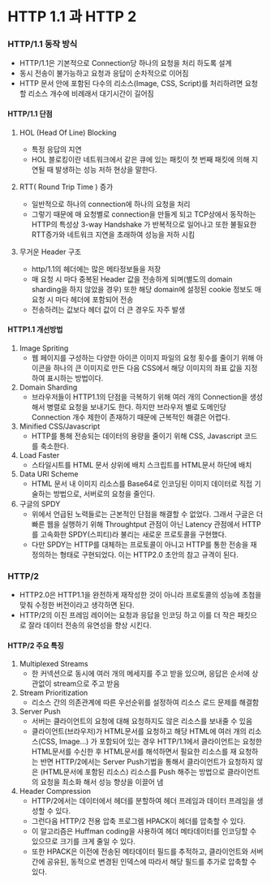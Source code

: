 # HTTP 1.1 과 HTTP 2 

### HTTP/1.1 동작 방식
- HTTP/1.1은 기본적으로 Connection당 하나의 요청을 처리 하도록 설계
- 동시 전송이 불가능하고 요청과 응답이 순차적으로 이어짐
- HTTP 문서 안에 포함된 다수의 리소스(Image, CSS, Script)를 처리하려면 요청할 리소스 개수에 비례래서 대기시간이 길어짐

#### HTTP/1.1 단점
1. HOL (Head Of Line) Blocking 
    - 특정 응답의 지연
    - HOL 블로킹이란 네트워크에서 같은 큐에 있는 패킷이 첫 번째 패킷에 의해 지연될 때 발생하는 성능 저하 현상을 말한다.

2. RTT( Round Trip Time ) 증가
    - 일반적으로 하나의 connection에 하나의 요청을 처리 
    - 그렇기 때문에 매 요청별로 connection을 만들게 되고 TCP상에서 동작하는 HTTP의 특성상 3-way Handshake 가 반복적으로 일어나고 또한 불필요한 RTT증가와 네트워크 지연을 초래하여 성능을 저하 시킴

3. 무거운 Header 구조
    - http/1.1의 헤더에는 많은 메타정보들을 저장 
    - 매 요청 시 마다 중복된 Header 값을 전송하게 되며(별도의 domain sharding을 하지 않았을 경우) 또한 해당 domain에 설정된 cookie 정보도 매 요청 시 마다 헤더에 포함되어 전송 
    - 전송하려는 값보다 헤더 값이 더 큰 경우도 자주 발생

#### HTTP1.1 개선방법
1. Image Spriting
    - 웹 페이지를 구성하는 다양한 아이콘 이미지 파일의 요청 횟수를 줄이기 위해 아이콘을 하나의 큰 이미지로 만든 다음 CSS에서 해당 이미지의 좌표 값을 지정하여 표시하는 방법이다.
2. Domain Sharding
    - 브라우저들이 HTTP1.1의 단점을 극복하기 위해 여러 개의 Connection을 생성해서 병렬로 요청을 보내기도 한다. 하지만 브라우저 별로 도메인당 Connection 개수 제한이 존재하기 때문에 근복적인 해결은 어렵다.
3. Minified CSS/Javascript
    - HTTP를 통해 전송되는 데이터의 용량을 줄이기 위해 CSS, Javascript 코드를 축소한다.
4. Load Faster
    - 스타일시트를 HTML 문서 상위에 배치 
   스크립트를 HTML문서 하단에 배치
5. Data URI Scheme
    - HTML 문서 내 이미지 리소스를 Base64로 인코딩된 이미지 데이터로 직접 기술하는 방법으로, 서버로의 요청을 줄인다.
6. 구글의 SPDY
    - 위에서 언급된 노력들로는 근본적인 단점을 해결할 수 없었다. 그래서 구글은 더 빠른 웹을 실행하기 위해 Throughtput 관점이 아닌 Latency 관점에서 HTTP를 고속화한 SPDY(스피티)라 불리는 새로운 프로토콜을 구현했다. 
    - 다만 SPDY는 HTTP를 대체하는 프로토콜이 아니고 HTTP를 통한 전송을 재정의하는 형태로 구현되었다. 이는 HTTP2.0 초안의 참고 규격이 된다. 

### HTTP/2
- HTTP2.0은 HTTP1.1을 완전하게 재작성한 것이 아니라 프로토콜의 성능에 초첨을 맞춰 수정한 버전이라고 생각하면 된다.
- HTTP/2의 이진 프레임 레이어는 요청과 응답을 인코딩 하고 이를 더 작은 패킷으로 잘라 데이터 전송의 유연성을 향상 시킨다.

#### HTTP/2 주요 특징
1. Multiplexed Streams
    - 한 커넥션으로 동시에 여러 개의 메세지를 주고 받을 있으며, 응답은 순서에 상관없이 stream으로 주고 받음
2. Stream Prioritization
    -  리소스 간의 의존관계에 따른 우선순위를 설정하여 리소스 로드 문제를 해결함
3. Server Push
    - 서버는 클라이언트의 요청에 대해 요청하지도 않은 리소스를 보내줄 수 있음 
    - 클라이언트(브라우저)가 HTML문서를 요청하고 해당 HTML에 여러 개의 리소스(CSS, Image...) 가 포함되어 있는 경우 HTTP/1.1에서 클라이언트는 요청한 HTML문서를 수신한 후  HTML문서를 해석하면서 필요한 리소스를 재 요청하는 반면 HTTP/2에서는 Server Push기법을 통해서 클라이언트가 요청하지 않은 (HTML문서에 포함된 리소스) 리소스를 Push 해주는 방법으로 클라이언트의 요청을 최소화 해서 성능 향상을 이끌어 냄
4. Header Compression
    -  HTTP/2에서는 데이터에서 헤더를 분할하여 헤더 프레임과 데이터 프레임을 생성할 수 있다.
    - 그런다음 HTTP/2 전용 압축 프로그렘 HPACK이 헤더를 압축할 수 있다. 
    - 이 알고리즘은 Huffman coding을 사용하여 헤더 메타데이터를 인코딩할 수 있으므로 크기를 크게 줄일 수 있다.
    -  또한 HPACK은 이전에 전송된 메타데이터 필드를 추적하고, 클라이언트와 서버간에 공유된, 동적으로 변경된 인덱스에 따라서 해당 필드를 추가로 압축할 수 있다.

